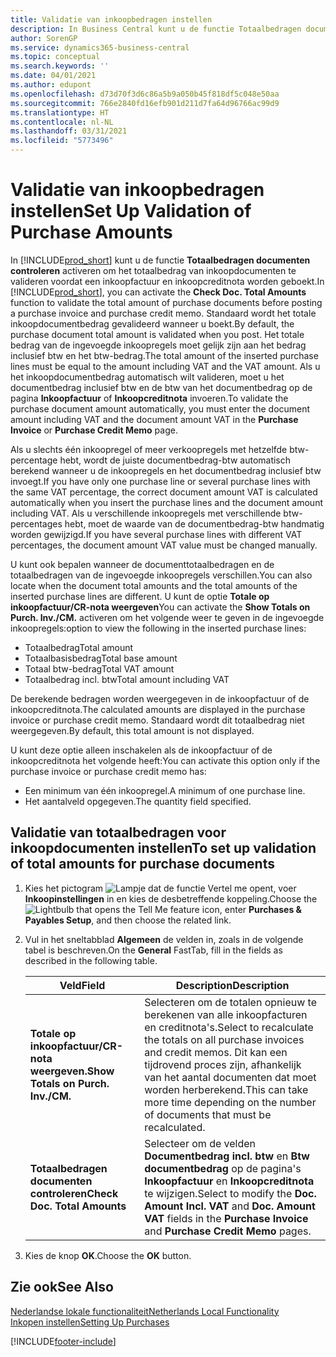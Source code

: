 ```yaml
---
title: Validatie van inkoopbedragen instellen
description: In Business Central kunt u de functie Totaalbedragen documenten controleren activeren om het totaalbedrag van inkoopdocumenten te valideren voordat een inkoopfactuur en inkoopcreditnota worden geboekt.
author: SorenGP
ms.service: dynamics365-business-central
ms.topic: conceptual
ms.search.keywords: ''
ms.date: 04/01/2021
ms.author: edupont
ms.openlocfilehash: d73d70f3d6c86a5b9a050b45f818df5c048e50aa
ms.sourcegitcommit: 766e2840fd16efb901d211d7fa64d96766ac99d9
ms.translationtype: HT
ms.contentlocale: nl-NL
ms.lasthandoff: 03/31/2021
ms.locfileid: "5773496"
---
```

# <a name="set-up-validation-of-purchase-amounts"></a><span data-ttu-id="54dde-103">Validatie van inkoopbedragen instellen</span><span class="sxs-lookup"><span data-stu-id="54dde-103">Set Up Validation of Purchase Amounts</span></span>
<span data-ttu-id="54dde-104">In [!INCLUDE[prod_short](../../includes/prod_short.md)] kunt u de functie **Totaalbedragen documenten controleren** activeren om het totaalbedrag van inkoopdocumenten te valideren voordat een inkoopfactuur en inkoopcreditnota worden geboekt.</span><span class="sxs-lookup"><span data-stu-id="54dde-104">In [!INCLUDE[prod_short](../../includes/prod_short.md)], you can activate the **Check Doc. Total Amounts** function to validate the total amount of purchase documents before posting a purchase invoice and purchase credit memo.</span></span> <span data-ttu-id="54dde-105">Standaard wordt het totale inkoopdocumentbedrag gevalideerd wanneer u boekt.</span><span class="sxs-lookup"><span data-stu-id="54dde-105">By default, the purchase document total amount is validated when you post.</span></span> <span data-ttu-id="54dde-106">Het totale bedrag van de ingevoegde inkoopregels moet gelijk zijn aan het bedrag inclusief btw en het btw-bedrag.</span><span class="sxs-lookup"><span data-stu-id="54dde-106">The total amount of the inserted purchase lines must be equal to the amount including VAT and the VAT amount.</span></span> <span data-ttu-id="54dde-107">Als u het inkoopdocumentbedrag automatisch wilt valideren, moet u het documentbedrag inclusief btw en de btw van het documentbedrag op de pagina **Inkoopfactuur** of **Inkoopcreditnota** invoeren.</span><span class="sxs-lookup"><span data-stu-id="54dde-107">To validate the purchase document amount automatically, you must enter the document amount including VAT and the document amount VAT in the **Purchase Invoice** or **Purchase Credit Memo** page.</span></span>  

<span data-ttu-id="54dde-108">Als u slechts één inkoopregel of meer verkoopregels met hetzelfde btw-percentage hebt, wordt de juiste documentbedrag-btw automatisch berekend wanneer u de inkoopregels en het documentbedrag inclusief btw invoegt.</span><span class="sxs-lookup"><span data-stu-id="54dde-108">If you have only one purchase line or several purchase lines with the same VAT percentage, the correct document amount VAT is calculated automatically when you insert the purchase lines and the document amount including VAT.</span></span> <span data-ttu-id="54dde-109">Als u verschillende inkoopregels met verschillende btw-percentages hebt, moet de waarde van de documentbedrag-btw handmatig worden gewijzigd.</span><span class="sxs-lookup"><span data-stu-id="54dde-109">If you have several purchase lines with different VAT percentages, the document amount VAT value must be changed manually.</span></span>  

<span data-ttu-id="54dde-110">U kunt ook bepalen wanneer de documenttotaalbedragen en de totaalbedragen van de ingevoegde inkoopregels verschillen.</span><span class="sxs-lookup"><span data-stu-id="54dde-110">You can also locate when the document total amounts and the total amounts of the inserted purchase lines are different.</span></span> <span data-ttu-id="54dde-111">U kunt de optie **Totale op inkoopfactuur/CR-nota weergeven**</span><span class="sxs-lookup"><span data-stu-id="54dde-111">You can activate the **Show Totals on Purch. Inv./CM.**</span></span> <span data-ttu-id="54dde-112">activeren om het volgende weer te geven in de ingevoegde inkoopregels:</span><span class="sxs-lookup"><span data-stu-id="54dde-112">option to view the following in the inserted purchase lines:</span></span>  

- <span data-ttu-id="54dde-113">Totaalbedrag</span><span class="sxs-lookup"><span data-stu-id="54dde-113">Total amount</span></span>  
- <span data-ttu-id="54dde-114">Totaalbasisbedrag</span><span class="sxs-lookup"><span data-stu-id="54dde-114">Total base amount</span></span>  
- <span data-ttu-id="54dde-115">Totaal btw-bedrag</span><span class="sxs-lookup"><span data-stu-id="54dde-115">Total VAT amount</span></span>  
- <span data-ttu-id="54dde-116">Totaalbedrag incl. btw</span><span class="sxs-lookup"><span data-stu-id="54dde-116">Total amount including VAT</span></span>  

<span data-ttu-id="54dde-117">De berekende bedragen worden weergegeven in de inkoopfactuur of de inkoopcreditnota.</span><span class="sxs-lookup"><span data-stu-id="54dde-117">The calculated amounts are displayed in the purchase invoice or purchase credit memo.</span></span> <span data-ttu-id="54dde-118">Standaard wordt dit totaalbedrag niet weergegeven.</span><span class="sxs-lookup"><span data-stu-id="54dde-118">By default, this total amount is not displayed.</span></span>  

<span data-ttu-id="54dde-119">U kunt deze optie alleen inschakelen als de inkoopfactuur of de inkoopcreditnota het volgende heeft:</span><span class="sxs-lookup"><span data-stu-id="54dde-119">You can activate this option only if the purchase invoice or purchase credit memo has:</span></span>  

- <span data-ttu-id="54dde-120">Een minimum van één inkoopregel.</span><span class="sxs-lookup"><span data-stu-id="54dde-120">A minimum of one purchase line.</span></span>  
- <span data-ttu-id="54dde-121">Het aantalveld opgegeven.</span><span class="sxs-lookup"><span data-stu-id="54dde-121">The quantity field specified.</span></span>  

## <a name="to-set-up-validation-of-total-amounts-for-purchase-documents"></a><span data-ttu-id="54dde-122">Validatie van totaalbedragen voor inkoopdocumenten instellen</span><span class="sxs-lookup"><span data-stu-id="54dde-122">To set up validation of total amounts for purchase documents</span></span>  

1.  <span data-ttu-id="54dde-123">Kies het pictogram ![Lampje dat de functie Vertel me opent](../../media/ui-search/search_small.png "Vertel me wat u wilt doen"), voer **Inkoopinstellingen** in en kies de desbetreffende koppeling.</span><span class="sxs-lookup"><span data-stu-id="54dde-123">Choose the ![Lightbulb that opens the Tell Me feature](../../media/ui-search/search_small.png "Tell me what you want to do") icon, enter **Purchases & Payables Setup**, and then choose the related link.</span></span>  
2.  <span data-ttu-id="54dde-124">Vul in het sneltabblad **Algemeen** de velden in, zoals in de volgende tabel is beschreven.</span><span class="sxs-lookup"><span data-stu-id="54dde-124">On the **General** FastTab, fill in the fields as described in the following table.</span></span>  

    |<span data-ttu-id="54dde-125">Veld</span><span class="sxs-lookup"><span data-stu-id="54dde-125">Field</span></span>|<span data-ttu-id="54dde-126">Description</span><span class="sxs-lookup"><span data-stu-id="54dde-126">Description</span></span>|  
    |---------------------------------|---------------------------------------|  
    |<span data-ttu-id="54dde-127">**Totale op inkoopfactuur/CR-nota weergeven.**</span><span class="sxs-lookup"><span data-stu-id="54dde-127">**Show Totals on Purch. Inv./CM.**</span></span>|<span data-ttu-id="54dde-128">Selecteren om de totalen opnieuw te berekenen van alle inkoopfacturen en creditnota's.</span><span class="sxs-lookup"><span data-stu-id="54dde-128">Select to recalculate the totals on all purchase invoices and credit memos.</span></span> <span data-ttu-id="54dde-129">Dit kan een tijdrovend proces zijn, afhankelijk van het aantal documenten dat moet worden herberekend.</span><span class="sxs-lookup"><span data-stu-id="54dde-129">This can take more time depending on the number of documents that must be recalculated.</span></span>|  
    |<span data-ttu-id="54dde-130">**Totaalbedragen documenten controleren**</span><span class="sxs-lookup"><span data-stu-id="54dde-130">**Check Doc. Total Amounts**</span></span>|<span data-ttu-id="54dde-131">Selecteer om de velden **Documentbedrag incl. btw** en **Btw documentbedrag** op de pagina's **Inkoopfactuur** en **Inkoopcreditnota** te wijzigen.</span><span class="sxs-lookup"><span data-stu-id="54dde-131">Select to modify the **Doc. Amount Incl. VAT** and **Doc. Amount VAT** fields in the **Purchase Invoice** and **Purchase Credit Memo** pages.</span></span>|  

3.  <span data-ttu-id="54dde-132">Kies de knop **OK**.</span><span class="sxs-lookup"><span data-stu-id="54dde-132">Choose the **OK** button.</span></span>  

## <a name="see-also"></a><span data-ttu-id="54dde-133">Zie ook</span><span class="sxs-lookup"><span data-stu-id="54dde-133">See Also</span></span>  
[<span data-ttu-id="54dde-134">Nederlandse lokale functionaliteit</span><span class="sxs-lookup"><span data-stu-id="54dde-134">Netherlands Local Functionality</span></span>](netherlands-local-functionality.md)  
[<span data-ttu-id="54dde-135">Inkopen instellen</span><span class="sxs-lookup"><span data-stu-id="54dde-135">Setting Up Purchases</span></span>](../../sales-how-work-standard-lines.md)


[!INCLUDE[footer-include](../../includes/footer-banner.md)]